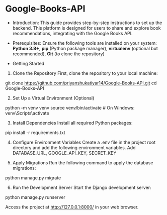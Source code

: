 # Google-Books-API

- Introduction:
  This guide provides step-by-step instructions to set up the backend. This platform is designed for users to share and explore book recommendations, integrating with the Google Books API.

- Prerequisites:
  Ensure the following tools are installed on your system:
  **Python 3.8+**,
  **pip** (Python package manager),
  **virtualenv** (optional but recommended),
  **Git** (to clone the repository)

- Getting Started

1. Clone the Repository
   First, clone the repository to your local machine:

git clone https://github.com/priyanshukatiyar14/Google-Books-API.git
cd Google-Books-API

2. Set Up a Virtual Environment (Optional)

python -m venv venv
source venv/bin/activate # On Windows: venv\Scripts\activate

3. Install Dependencies
   Install all required Python packages:

pip install -r requirements.txt

4. Configure Environment Variables
   Create a .env file in the project root directory and add the following environment variables.
   Add DATABASE_URL, GOOGLE_API_KEY, SECRET_KEY

5. Apply Migrations
   Run the following command to apply the database migrations:

python manage.py migrate

6. Run the Development Server
   Start the Django development server:

python manage.py runserver

Access the project at http://127.0.0.1:8000/ in your web browser.
